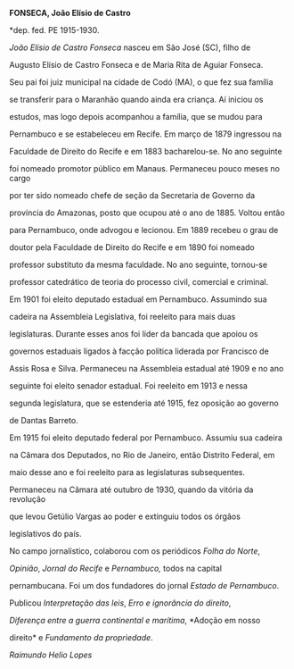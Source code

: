 **FONSECA, João Elísio de Castro**



\*dep. fed. PE 1915-1930.



*João Elísio de Castro Fonseca* nasceu em São José (SC), filho de

Augusto Elísio de Castro Fonseca e de Maria Rita de Aguiar Fonseca.



Seu pai foi juiz municipal na cidade de Codó (MA), o que fez sua família

se transferir para o Maranhão quando ainda era criança. Aí iniciou os

estudos, mas logo depois acompanhou a família, que se mudou para

Pernambuco e se estabeleceu em Recife. Em março de 1879 ingressou na

Faculdade de Direito do Recife e em 1883 bacharelou-se. No ano seguinte

foi nomeado promotor público em Manaus. Permaneceu pouco meses no cargo

por ter sido nomeado chefe de seção da Secretaria de Governo da

província do Amazonas, posto que ocupou até o ano de 1885. Voltou então

para Pernambuco, onde advogou e lecionou. Em 1889 recebeu o grau de

doutor pela Faculdade de Direito do Recife e em 1890 foi nomeado

professor substituto da mesma faculdade. No ano seguinte, tornou-se

professor catedrático de teoria do processo civil, comercial e criminal.



Em 1901 foi eleito deputado estadual em Pernambuco. Assumindo sua

cadeira na Assembleia Legislativa, foi reeleito para mais duas

legislaturas. Durante esses anos foi líder da bancada que apoiou os

governos estaduais ligados à facção política liderada por Francisco de

Assis Rosa e Silva. Permaneceu na Assembleia estadual até 1909 e no ano

seguinte foi eleito senador estadual. Foi reeleito em 1913 e nessa

segunda legislatura, que se estenderia até 1915, fez oposição ao governo

de Dantas Barreto.



Em 1915 foi eleito deputado federal por Pernambuco. Assumiu sua cadeira

na Câmara dos Deputados, no Rio de Janeiro, então Distrito Federal, em

maio desse ano e foi reeleito para as legislaturas subsequentes.

Permaneceu na Câmara até outubro de 1930, quando da vitória da revolução

que levou Getúlio Vargas ao poder e extinguiu todos os órgãos

legislativos do país.



No campo jornalístico, colaborou com os periódicos *Folha do Norte*,

*Opinião*, *Jornal do Recife* e *Pernambuco,* todos na capital

pernambucana. Foi um dos fundadores do jornal *Estado de* *Pernambuco*.



Publicou *Interpretação das leis*, *Erro e ignorância do direito*,

*Diferença entre a* *guerra continental e marítima*, *Adoção em nosso

direito* e *Fundamento da propriedade*.



*Raimundo Helio Lopes*



